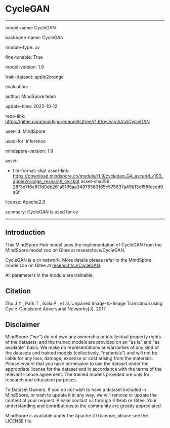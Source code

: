 # CycleGAN

---

model-name: CycleGAN

backbone-name: CycleGAN

module-type: cv

fine-tunable: True

model-version: 1.9

train-dataset: apple2orange

evaluation: -

author: MindSpore team

update-time: 2022-10-12

repo-link: <https://gitee.com/mindspore/models/tree/r1.9/research/cv/CycleGAN>

user-id: MindSpore

used-for: inference

mindspore-version: 1.9

asset:

-
    file-format: ckpt
    asset-link: <https://download.mindspore.cn/models/r1.9/cyclegan_GA_ascend_v190_apple2orange_research_cv.ckpt>
    asset-sha256: 28f3e7f6e8f7d0db261a5195aa34979563165c575637a49b13c15fffcced0a6f

license: Apache2.0

summary: CycleGAN is used for cv

---

## Introduction

This MindSpore Hub model uses the implementation of CycleGAN from the MindSpore model zoo on Gitee at research/cv/CycleGAN.

CycleGAN is a cv network. More details please refer to the MindSpore model zoo on Gitee at [research/cv/CycleGAN](https://gitee.com/mindspore/models/blob/r1.9/research/cv/CycleGAN/README.md).

All parameters in the module are trainable.

## Citation

Zhu J Y , Park T , Isola P , et al. Unpaired Image-to-Image Translation using Cycle-Consistent Adversarial Networks[J]. 2017.

## Disclaimer

MindSpore ("we") do not own any ownership or intellectual property rights of the datasets, and the trained models are provided on an "as is" and "as available" basis. We make no representations or warranties of any kind of the datasets and trained models (collectively, “materials”) and will not be liable for any loss, damage, expense or cost arising from the materials. Please ensure that you have permission to use the dataset under the appropriate license for the dataset and in accordance with the terms of the relevant license agreement. The trained models provided are only for research and education purposes.

To Dataset Owners: If you do not wish to have a dataset included in MindSpore, or wish to update it in any way, we will remove or update the content at your request. Please contact us through GitHub or Gitee. Your understanding and contributions to the community are greatly appreciated.

MindSpore is available under the Apache 2.0 license, please see the LICENSE file.
